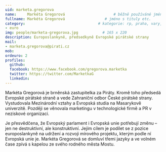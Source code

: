 ```yaml
---
uid: marketa.gregorova
name:     Markéta Gregorová                      # běžně používáné jméno
fullname: Markéta Gregorová                  # jméno s tituly etc.
category:                                 # kategorie: rp, praha, vary, hradec, jmk, senat
- euro
img: people/marketa-gregorova.jpg           # 165 x 220
description: Europoslankyně, předsedkyně Evropské pirátské strany
mail:
- marketa.gregorova@pirati.cz
mob: 
ordeuro: 2
profiles:
  github:
  facebook: https://www.facebook.com/gregorova.marketka
  twitter: https://twitter.com/MarketkaG 
  linkedin: 
---
```


Markéta Gregorová je brněnská zastupitelka za Piráty. Kromě toho předsedá Evropské pirátské straně a vede Zahraniční odbor České pirátské strany. Vystudovala Mezinárodní vztahy a Evropská studia na Masarykově univerzitě. Později se věnovala marketingu v technologické firmě a PR v neziskové organizaci.

Je přesvědčena, že Evropský parlament i Evropská unie potřebují změnu – jen ne destruktivní, ale konstruktivní. Jejím cílem je podílet se z pozice europoslankyně na udržení a rozvoji mírového projektu, kterým podle ní Evropská unie je. Markéta Gregorová se domluví třemi jazyky a ve volném čase zpívá s kapelou ze svého rodného města Mostu.
